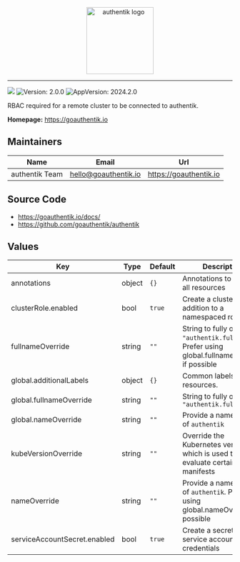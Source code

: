 <p align="center">
    <img src="https://goauthentik.io/img/icon_top_brand_colour.svg" height="150" alt="authentik logo">
</p>

---

[![](https://img.shields.io/discord/809154715984199690?label=Discord&style=for-the-badge)](https://goauthentik.io/discord)
![Version: 2.0.0](https://img.shields.io/badge/Version-2.0.0-informational?style=for-the-badge)
![AppVersion: 2024.2.0](https://img.shields.io/badge/AppVersion-2024.2.0-informational?style=for-the-badge)



RBAC required for a remote cluster to be connected to authentik.

**Homepage:** <https://goauthentik.io>

## Maintainers

| Name | Email | Url |
| ---- | ------ | --- |
| authentik Team | <hello@goauthentik.io> | <https://goauthentik.io> |

## Source Code

* <https://goauthentik.io/docs/>
* <https://github.com/goauthentik/authentik>



## Values

| Key | Type | Default | Description |
|-----|------|---------|-------------|
| annotations | object | `{}` | Annotations to apply to all resources |
| clusterRole.enabled | bool | `true` | Create a clusterole in addition to a namespaced role. |
| fullnameOverride | string | `""` | String to fully override `"authentik.fullname"`. Prefer using global.fullnameOverride if possible |
| global.additionalLabels | object | `{}` | Common labels for all resources. |
| global.fullnameOverride | string | `""` | String to fully override `"authentik.fullname"` |
| global.nameOverride | string | `""` | Provide a name in place of `authentik` |
| kubeVersionOverride | string | `""` | Override the Kubernetes version, which is used to evaluate certain manifests |
| nameOverride | string | `""` | Provide a name in place of `authentik`. Prefer using global.nameOverride if possible |
| serviceAccountSecret.enabled | bool | `true` | Create a secret with the service account credentials |
